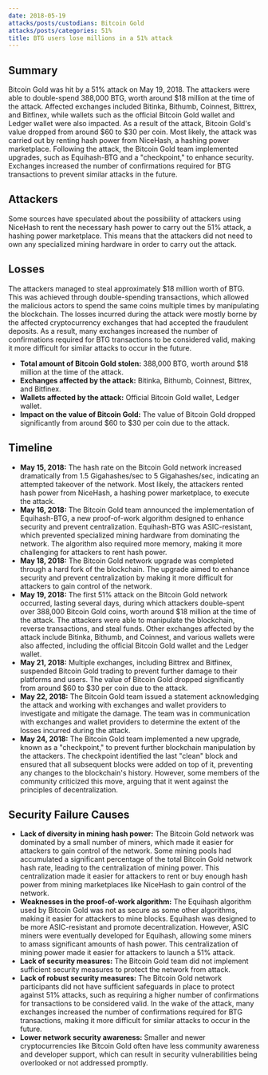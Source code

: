 ```yaml
---
date: 2018-05-19
attacks/posts/custodians: Bitcoin Gold
attacks/posts/categories: 51%
title: BTG users lose millions in a 51% attack
---
```


## Summary

Bitcoin Gold was hit by a 51% attack on May 19, 2018. The attackers were able to double-spend 388,000 BTG, worth around $18 million at the time of the attack. Affected exchanges included Bitinka, Bithumb, Coinnest, Bittrex, and Bitfinex, while wallets such as the official Bitcoin Gold wallet and Ledger wallet were also impacted. As a result of the attack, Bitcoin Gold's value dropped from around $60 to $30 per coin. Most likely, the attack was carried out by renting hash power from NiceHash, a hashing power marketplace. Following the attack, the Bitcoin Gold team implemented upgrades, such as Equihash-BTG and a "checkpoint," to enhance security. Exchanges increased the number of confirmations required for BTG transactions to prevent similar attacks in the future.

## Attackers

Some sources have speculated about the possibility of attackers using NiceHash to rent the necessary hash power to carry out the 51% attack, a hashing power marketplace. This means that the attackers did not need to own any specialized mining hardware in order to carry out the attack.

## Losses

The attackers managed to steal approximately $18 million worth of BTG. This was achieved through double-spending transactions, which allowed the malicious actors to spend the same coins multiple times by manipulating the blockchain. The losses incurred during the attack were mostly borne by the affected cryptocurrency exchanges that had accepted the fraudulent deposits. As a result, many exchanges increased the number of confirmations required for BTG transactions to be considered valid, making it more difficult for similar attacks to occur in the future.

- **Total amount of Bitcoin Gold stolen:** 388,000 BTG, worth around $18 million at the time of the attack.
- **Exchanges affected by the attack:** Bitinka, Bithumb, Coinnest, Bittrex, and Bitfinex.
- **Wallets affected by the attack:** Official Bitcoin Gold wallet, Ledger wallet.
- **Impact on the value of Bitcoin Gold:** The value of Bitcoin Gold dropped significantly from around $60 to $30 per coin due to the attack.

## Timeline

- **May 15, 2018:** The hash rate on the Bitcoin Gold network increased dramatically from 1.5 Gigahashes/sec to 5 Gigahashes/sec, indicating an attempted takeover of the network. Most likely, the attackers rented hash power from NiceHash, a hashing power marketplace, to execute the attack.
- **May 16, 2018:** The Bitcoin Gold team announced the implementation of Equihash-BTG, a new proof-of-work algorithm designed to enhance security and prevent centralization. Equihash-BTG was ASIC-resistant, which prevented specialized mining hardware from dominating the network. The algorithm also required more memory, making it more challenging for attackers to rent hash power.
- **May 18, 2018:** The Bitcoin Gold network upgrade was completed through a hard fork of the blockchain. The upgrade aimed to enhance security and prevent centralization by making it more difficult for attackers to gain control of the network.
- **May 19, 2018:** The first 51% attack on the Bitcoin Gold network occurred, lasting several days, during which attackers double-spent over 388,000 Bitcoin Gold coins, worth around $18 million at the time of the attack. The attackers were able to manipulate the blockchain, reverse transactions, and steal funds. Other exchanges affected by the attack include Bitinka, Bithumb, and Coinnest, and various wallets were also affected, including the official Bitcoin Gold wallet and the Ledger wallet.
- **May 21, 2018:** Multiple exchanges, including Bittrex and Bitfinex, suspended Bitcoin Gold trading to prevent further damage to their platforms and users. The value of Bitcoin Gold dropped significantly from around $60 to $30 per coin due to the attack.
- **May 22, 2018:** The Bitcoin Gold team issued a statement acknowledging the attack and working with exchanges and wallet providers to investigate and mitigate the damage. The team was in communication with exchanges and wallet providers to determine the extent of the losses incurred during the attack.
- **May 24, 2018:** The Bitcoin Gold team implemented a new upgrade, known as a "checkpoint," to prevent further blockchain manipulation by the attackers. The checkpoint identified the last "clean" block and ensured that all subsequent blocks were added on top of it, preventing any changes to the blockchain's history. However, some members of the community criticized this move, arguing that it went against the principles of decentralization.

## Security Failure Causes

- **Lack of diversity in mining hash power:** The Bitcoin Gold network was dominated by a small number of miners, which made it easier for attackers to gain control of the network. Some mining pools had accumulated a significant percentage of the total Bitcoin Gold network hash rate, leading to the centralization of mining power. This centralization made it easier for attackers to rent or buy enough hash power from mining marketplaces like NiceHash to gain control of the network.
- **Weaknesses in the proof-of-work algorithm:** The Equihash algorithm used by Bitcoin Gold was not as secure as some other algorithms, making it easier for attackers to mine blocks. Equihash was designed to be more ASIC-resistant and promote decentralization. However, ASIC miners were eventually developed for Equihash, allowing some miners to amass significant amounts of hash power. This centralization of mining power made it easier for attackers to launch a 51% attack.
- **Lack of security measures:** The Bitcoin Gold team did not implement sufficient security measures to protect the network from attack.
- **Lack of robust security measures:** The Bitcoin Gold network participants did not have sufficient safeguards in place to protect against 51% attacks, such as requiring a higher number of confirmations for transactions to be considered valid. In the wake of the attack, many exchanges increased the number of confirmations required for BTG transactions, making it more difficult for similar attacks to occur in the future.
- **Lower network security awareness:** Smaller and newer cryptocurrencies like Bitcoin Gold often have less community awareness and developer support, which can result in security vulnerabilities being overlooked or not addressed promptly.